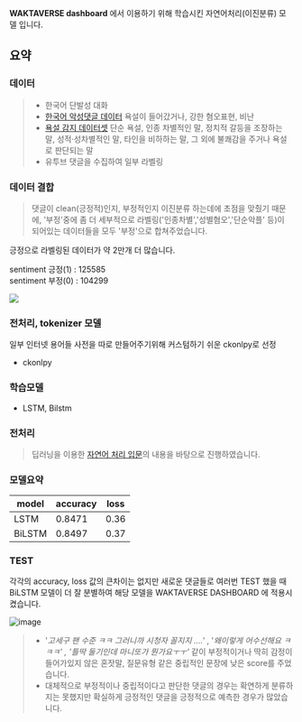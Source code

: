 **WAKTAVERSE dashboard** 에서 이용하기 위해 학습시킨 자연어처리(이진분류) 모델 입니다.
## 요약
### 데이터

> * 한국어 단발성 대화 
> * [한국어 악성댓글 데이터](https://github.com/ZIZUN/korean-malicious-comments-dataset) 
욕설이 들어갔거나, 강한 혐오표현, 비난
> * [욕설 감지 데이터셋](https://github.com/2runo/Curse-detection-data) 
> 단순 욕설, 인종 차별적인 말, 정치적 갈등을 조장하는 말, 성적·성차별적인 말, 타인을 비하하는 말, 그 외에 불쾌감을 주거나 욕설로 판단되는 말 
> * 유투브 댓글을 수집하여 일부 라벨링

### 데이터 결합
> 댓글이 clean(긍정적)인지, 부정적인지 이진분류 하는데에 초점을 맞췄기 때문에, '부정'중에 좀 더 세부적으로 라벨링('인종차별','성별혐오','단순악플' 등)이 되어있는 데이터들을 모두 '부정'으로 합쳐주었습니다. 

긍정으로 라벨링된 데이터가 약 2만개 더 많습니다.

sentiment 긍정(1) : 125585 \
sentiment 부정(0) : 104299

![](https://velog.velcdn.com/images/liveandletlive/post/28675be5-44ad-4b54-9a6f-1a20a9de1bae/image.png)

### 전처리, tokenizer 모델
일부 인터넷 용어들 사전을 따로 만들어주기위해 커스텀하기 쉬운 ckonlpy로 선정 
* ckonlpy

### 학습모델
*  LSTM, Bilstm

### 전처리
> 딥러닝을 이용한 [자연어 처리 입문](https://wikidocs.net/book/2155)의 내용을 바탕으로 진행하였습니다.

### 모델요약

|model|accuracy|loss|
|---|---|---|
|LSTM|0.8471|0.36|
|BiLSTM|0.8497|0.37|

### TEST
각각의 accuracy, loss 값의 큰차이는 없지만 새로운 댓글들로 여러번 TEST 했을 때  BiLSTM 모델이 더 잘 분별하여 해당 모델을 WAKTAVERSE DASHBOARD 에 적용시켰습니다.

![image](https://github.com/KGochae/Youtube/assets/86241587/f9b411a5-016e-4f7b-a06e-f69c76a157f2)

> * '_고세구 팬 수준 ㅋㅋ 그러니까 시청자 꼴지지 ....'_ , '_왜이렇게 어수선해요 ㅋㅋㅋ' , '틀딱 둘기인데 마니또가 뭔가요ㅜㅜ'_ 같이 부정적이거나 딱히 감정이 들어가있지 않은 혼잣말, 질문유형 같은 중립적인 문장에 낮은 score를 주었습니다.
> * 대체적으로 부정적이나 중립적이다고 판단한 댓글의 경우는 확연하게 분류하지는 못했지만 확실하게 긍정적인 댓글을 긍정적으로 예측한 경우가 많았습니다. 


